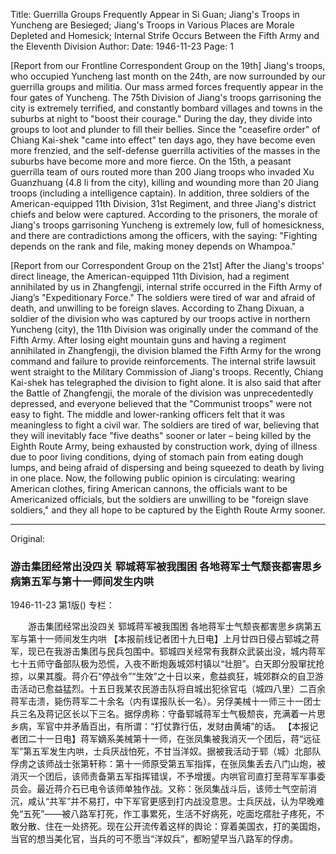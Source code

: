 Title: Guerrilla Groups Frequently Appear in Si Guan; Jiang's Troops in Yuncheng are Besieged; Jiang's Troops in Various Places are Morale Depleted and Homesick; Internal Strife Occurs Between the Fifth Army and the Eleventh Division
Author:
Date: 1946-11-23
Page: 1

[Report from our Frontline Correspondent Group on the 19th] Jiang's troops, who occupied Yuncheng last month on the 24th, are now surrounded by our guerrilla groups and militia. Our mass armed forces frequently appear in the four gates of Yuncheng. The 75th Division of Jiang's troops garrisoning the city is extremely terrified, and constantly bombard villages and towns in the suburbs at night to "boost their courage." During the day, they divide into groups to loot and plunder to fill their bellies. Since the "ceasefire order" of Chiang Kai-shek "came into effect" ten days ago, they have become even more frenzied, and the self-defense guerrilla activities of the masses in the suburbs have become more and more fierce. On the 15th, a peasant guerrilla team of ours routed more than 200 Jiang troops who invaded Xu Guanzhuang (4.8 li from the city), killing and wounding more than 20 Jiang troops (including a intelligence captain). In addition, three soldiers of the American-equipped 11th Division, 31st Regiment, and three Jiang's district chiefs and below were captured. According to the prisoners, the morale of Jiang's troops garrisoning Yuncheng is extremely low, full of homesickness, and there are contradictions among the officers, with the saying: "Fighting depends on the rank and file, making money depends on Whampoa."

[Report from our Correspondent Group on the 21st] After the Jiang's troops' direct lineage, the American-equipped 11th Division, had a regiment annihilated by us in Zhangfengji, internal strife occurred in the Fifth Army of Jiang’s "Expeditionary Force." The soldiers were tired of war and afraid of death, and unwilling to be foreign slaves. According to Zhang Dixuan, a soldier of the division who was captured by our troops active in northern Yuncheng (city), the 11th Division was originally under the command of the Fifth Army. After losing eight mountain guns and having a regiment annihilated in Zhangfengji, the division blamed the Fifth Army for the wrong command and failure to provide reinforcements. The internal strife lawsuit went straight to the Military Commission of Jiang's troops. Recently, Chiang Kai-shek has telegraphed the division to fight alone. It is also said that after the Battle of Zhangfengji, the morale of the division was unprecedentedly depressed, and everyone believed that the "Communist troops" were not easy to fight. The middle and lower-ranking officers felt that it was meaningless to fight a civil war. The soldiers are tired of war, believing that they will inevitably face "five deaths" sooner or later – being killed by the Eighth Route Army, being exhausted by construction work, dying of illness due to poor living conditions, dying of stomach pain from eating dough lumps, and being afraid of dispersing and being squeezed to death by living in one place. Now, the following public opinion is circulating: wearing American clothes, firing American cannons, the officials want to be Americanized officials, but the soldiers are unwilling to be "foreign slave soldiers," and they all hope to be captured by the Eighth Route Army sooner.



<hr /> 

Original: 


### 游击集团经常出没四关  郓城蒋军被我围困  各地蒋军士气颓丧都害思乡病第五军与第十一师间发生内哄

1946-11-23
第1版()
专栏：

　　游击集团经常出没四关
    郓城蒋军被我围困
    各地蒋军士气颓丧都害思乡病第五军与第十一师间发生内哄
    【本报前线记者团十九日电】上月廿四日侵占郓城之蒋军，现已在我游击集团与民兵包围中。郓城四关经常有我群众武装出没，城内蒋军七十五师守备部队极为恐慌，入夜不断炮轰城郊村镇以“壮胆”。白天即分股窜扰抢掠，以果其腹。蒋介石“停战令”“生效”之十日以来，愈益疯狂，城郊群众的自卫游击活动已愈益猛烈。十五日我某农民游击队将自城出犯徐官屯（城四八里）二百余蒋军击溃，毙伤蒋军二十余名（内有谍报队长一名）。另俘美械十一师三十一团士兵三名及蒋记区长以下三名。据俘虏称：守备郓城蒋军士气极颓丧，充满着一片思乡病，军官中并矛盾百出，有所谓：“打仗靠行伍，发财由黄埔”的话。
    【本报记者团二十一日电】蒋军嫡系美械第十一师，在张凤集被我消灭一个团后，蒋“远征军”第五军发生内哄，士兵厌战怕死，不甘当洋奴。据被我活动于郓（城）北部队俘虏之该师战士张第轩称：第十一师原受第五军指挥，在张凤集丢去八门山炮，被消灭一个团后，该师责备第五军指挥错误，不予增援。内哄官司直打至蒋军军事委员会。最近蒋介石已电令该师单独作战。又称：张凤集战斗后，该师士气空前消沉，咸认“共军”并不易打，中下军官更感到打内战没意思。士兵厌战，认为早晚难免“五死”——被八路军打死，作工事累死，生活不好病死，吃面圪瘩肚子疼死，不敢分散、住在一处挤死。现在公开流传着这样的舆论：穿着美国衣，打的美国炮，当官的想当美化官，当兵的可不愿当“洋奴兵”，都盼望早当八路军的俘虏。
